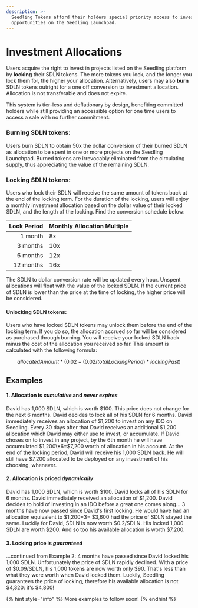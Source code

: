 ```yaml
---
description: >-
  Seedling Tokens afford their holders special priority access to investment
  opportunities on the Seedling Launchpad.
---
```


# Investment Allocations

Users acquire the right to invest in projects listed on the Seedling platform by **locking** their SDLN tokens. The more tokens you lock, and the longer you lock them for, the higher your allocation. Alternatively, users may also **burn** SDLN tokens outright for a one off conversion to investment allocation. Allocation is not transferable and does not expire.

This system is tier-less and deflationary by design, benefiting committed holders while still providing an accessible option for one time users to access a sale with no further commitment.

### Burning SDLN tokens:

Users burn SDLN to obtain 50x the dollar conversion of their burned SDLN as allocation to be spent in one or more projects on the Seedling Launchpad. Burned tokens are irrevocably eliminated from the circulating supply, thus appreciating the value of the remaining SDLN.

### Locking SDLN tokens:

Users who lock their SDLN will receive the same amount of tokens back at the end of the locking term. For the duration of the locking, users will enjoy a monthly investment allocation based on the dollar value of their locked SDLN, and the length of the locking. Find the conversion schedule below:

| Lock Period | Monthly Allocation Multiple |
| ----------: | --------------------------- |
|     1 month | 8x                          |
|    3 months | 10x                         |
|    6 months | 12x                         |
|   12 months | 16x                         |

The SDLN to dollar conversion rate will be updated every hour. Unspent allocations will float with the value of the locked SDLN. If the current price of SDLN is lower than the price at the time of locking, the higher price will be considered.

#### Unlocking SDLN tokens:

Users who have locked SDLN tokens may unlock them before the end of the locking term. If you do so, the allocation accrued so far will be considered as purchased through burning. You will receive your locked SDLN back minus the cost of the allocation you received so far. This amount is calculated with the following formula:

$$
allocatedAmount * ( 0.02 - ( 0.02 / totalLockingPeriod ) * lockingPast )
$$

## Examples

#### 1. Allocation is _cumulative_ and _never expires_

David has 1,000 SDLN, which is worth $100. This price does not change for the next 6 months. David decides to lock all of his SDLN for 6 months. David immediately receives an allocation of $1,200 to invest on any IDO on Seedling. Every 30 days after that David receives an additional $1,200 allocation which David may either use to invest, or accumulate. If David choses on to invest in any project, by the 6th month he will have accumulated $1,200\*6=$7,200 worth of allocation in his account. At the end of the locking period, David will receive his 1,000 SDLN back. He will still have $7,200 allocated to be deployed on any investment of his choosing, whenever.

#### 2. Allocation is priced _dynamically_

David has 1,000 SDLN, which is worth $100. David locks all of his SDLN for 6 months. David immediately received an allocation of $1,200. David decides to hold of investing in an IDO before a great one comes along... 3 months have now passed since David's first locking. He would have had an allocation equivalent to $1,200\*3= $3,600 had the price of SDLN stayed the same. Luckily for David, SDLN is now worth $0.2/SDLN. His locked 1,000 SDLN are worth $200. And so too his available allocation is worth $7,200.

#### 3. Locking price is _guaranteed_

...continued from Example 2: 4 months have passed since David locked his 1,000 SDLN. Unfortunately the price of SDLN rapidly declined. With a price of $0.09/SDLN, his 1,000 tokens are now worth only $90. That's less than what they were worth when David locked them. Luckily, Seedling guarantees the price of locking, therefore his available allocation is not $4,320: it's $4,800!

{% hint style="info" %}
More examples to follow soon!
{% endhint %}
